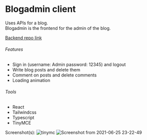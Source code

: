 # Blogadmin client

Uses APIs for a blog.  
Blogadmin is the frontend for the admin of the blog.

[Backend repo link](https://github.com/Azzryel/blog-api)

###### Features
- Sign in (username: Admin password: 12345) and logout
- Write blog posts and delete them
- Comment on posts and delete comments
- Loading animation

###### Tools
- React
- Tailwindcss
- Typescript
- TinyMCE

Screenshot(s):
![tinymc](https://user-images.githubusercontent.com/25674257/123486344-22feaf00-d60c-11eb-9e6d-a2183a09ea1e.png)
![Screenshot from 2021-06-25 23-22-49](https://user-images.githubusercontent.com/25674257/123486433-49bce580-d60c-11eb-9653-4ae4609b0414.png)
